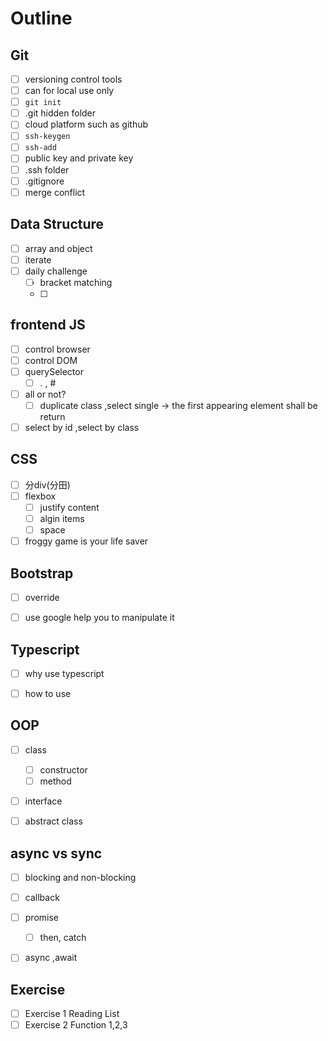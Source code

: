 # Outline

## Git
- [ ] versioning control tools
- [ ] can for local use only
- [ ] ```git init```
- [ ] .git hidden folder
- [ ] cloud platform such as github
- [ ] ```ssh-keygen```
- [ ] ```ssh-add ```
- [ ] public key and private key
- [ ] .ssh folder
- [ ] .gitignore
- [ ] merge conflict
  
## Data Structure 
- [ ] array and object
- [ ] iterate 
- [ ] daily challenge
  - [ ] bracket matching
  - [ ] 

## frontend JS 
- [ ] control browser
- [ ] control DOM 
- [ ] querySelector
  - [ ] . , # 
- [ ] all or not?
  - [ ] duplicate class ,select single -> the first appearing element shall be return 
- [ ] select by id ,select by class

## CSS
- [ ] 分div(分田)
- [ ] flexbox
  - [ ] justify content
  - [ ] algin items
  - [ ] space 
- [ ] froggy game is your life saver

## Bootstrap
- [ ] override
- [ ] use google help you to manipulate it


## Typescript
- [ ] why use typescript
- [ ] how to use


## OOP
- [ ] class 
  - [ ] constructor
  - [ ] method
- [ ] interface 
- [ ] abstract class



## async vs sync
- [ ] blocking and non-blocking
- [ ] callback
- [ ] promise
  - [ ] then, catch
- [ ] async ,await



## Exercise
- [ ] Exercise 1 Reading List
- [ ] Exercise 2 Function 1,2,3
